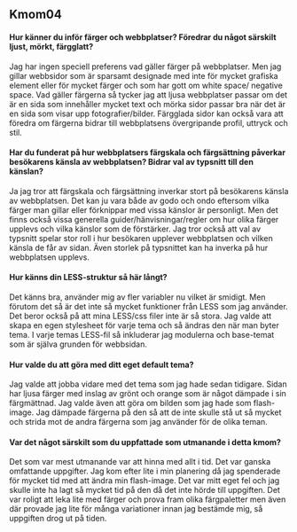 ## Kmom04
<!--===============================-->

#### Hur känner du inför färger och webbplatser? Föredrar du något särskilt ljust, mörkt, färgglatt?

Jag har ingen speciell preferens vad gäller färger på webbplatser. Men jag gillar webbsidor som är
sparsamt designade med inte för mycket grafiska element eller för mycket färger och som har gott om
white space/ negative space. Vad gäller färgerna så tycker jag att ljusa webbplatser passar om det är
en sida som innehåller mycket text och mörka sidor passar bra när det är en sida som visar upp
fotografier/bilder. Färgglada sidor kan också vara att föredra om färgerna bidrar till webbplatsens
övergripande profil, uttryck och stil.


#### Har du funderat på hur webbplatsers färgskala och färgsättning påverkar besökarens känsla av webbplatsen? Bidrar val av typsnitt till den känslan?

Ja jag tror att färgskala och färgsättning inverkar stort på besökarens känsla av webbplatsen. 
Det kan ju vara både av godo och ondo eftersom vilka färger man gillar eller förknippar med vissa
känslor är personligt. Men det finns också vissa generella guider/hänvisningar/regler om hur olika
färger upplevs och vilka känslor som de förstärker. Jag tror också att val av typsnitt spelar stor
roll i hur besökaren upplever webbplatsen och vilken känsla de får av sidan. Även storlek på
typsnittet kan ha inverka på hur webbplatsen upplevs.


#### Hur känns din LESS-struktur så här långt?

Det känns bra, använder mig av fler variabler nu vilket är smidigt. Men förutom det så är det inte 
så mycket funktioner från LESS som jag använder. Det beror också på att mina LESS/css filer inte är 
så stora. Jag valde att skapa en egen stylesheet för varje tema och så ändras den när man byter tema.
I varje temas LESS-fil så inkluderar jag modulerna och base-temat som är själva grunden för webbsidan.


#### Hur valde du att göra med ditt eget default tema?

Jag valde att jobba vidare med det tema som jag hade sedan tidigare. Sidan har ljusa färger med 
inslag av grönt och orange som är något dämpade i sin färgmättnad. Jag valde även att göra om bilden
som jag hade som flash-image. Jag dämpade färgerna på den så att de inte skulle stå ut så mycket och
strida mot de andra färgerna som jag använder för de olika teman.


#### Var det något särskilt som du uppfattade som utmanande i detta kmom?

Det som var mest utmanande var att hinna med allt i tid. Det var ganska omfattande uppgifter. 
Jag kom efter lite i min planering då jag spenderade för mycket tid med att ändra min flash-image.
Det var mitt eget fel och jag skulle inte ha lagt så mycket tid på den då det inte hörde till
uppgiften. Det var roligt att leka lite med färger och prova fram olika färgpaletter men även där
provade jag lite för många variationer innan jag bestämde mig, så uppgiften drog ut på tiden.

